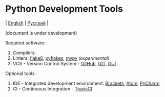 # Python Development Tools
| [English](README.md) | [Русский](README.ru.md) |

(document is under development)

Required software:
  1. Compilers:
  2. Linters: [flake8](http://flake8.pycqa.org/), [pyflakes](https://github.com/PyCQA/pyflakes), [mypy](http://mypy-lang.org/) *(experimental)*
  3. VCS - Version Control System - [GitHub](https://github.com/), [GIT](https://git-scm.com/), [GUI](https://desktop.github.com/)

Optional tools:
  1. IDE - Integrated development environment: [Brackets](http://brackets.io/), [Atom](https://atom.io/), [PyCharm](https://www.jetbrains.com/pycharm/specials/pycharm/pycharm.html)
  2. CI - Continuous Integration - [TravisCI](https://travis-ci.org/)
